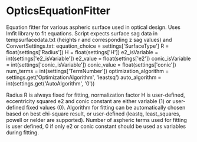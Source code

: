 # OpticsEquationFitter
Equation fitter for various aspheric surface used in optical design. Uses lmfit library to fit equations.
Script expects surface sag data in tempsurfacedata.txt (heights r and corresponding z sag values) and ConvertSettings.txt:
    equation_choice = settings['SurfaceType']
    R = float(settings['Radius'])
    H = float(settings['H'])
    e2_isVariable = int(settings['e2_isVariable'])
    e2_value = float(settings['e2'])
    conic_isVariable = int(settings['conic_isVariable'])
    conic_value = float(settings['conic'])
    num_terms = int(settings['TermNumber'])
    optimization_algorithm = settings.get('OptimizationAlgorithm', 'leastsq')
    auto_algorithm = int(settings.get('AutoAlgorithm', '0'))

Radius R is always fixed for fitting, normalization factor H is user-defined, eccentricity squared e2 and conic constant are either variable (1) or user-defined fixed values (0). Algorithm for fitting can be automatically chosen based on best chi-square result, or user-defined (leastq, least_squares, powell or nelder are supported). Number of aspheric terms used for fitting is user defined, 0 if only e2 or conic constant should be used as variables during fitting.
